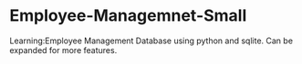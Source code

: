 # Employee-Managemnet-Small
Learning:Employee Management Database using python and sqlite. Can be expanded for more features.
